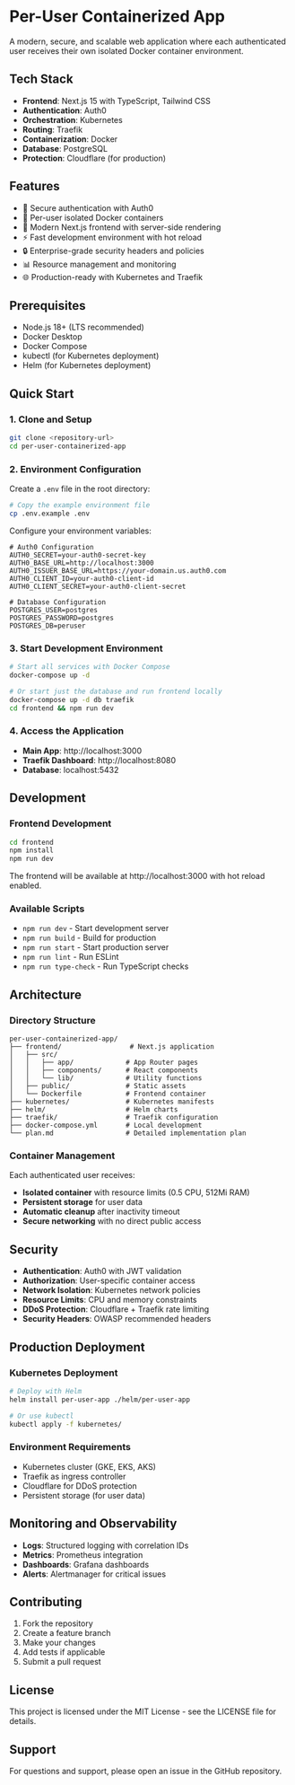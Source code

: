 # Per-User Containerized App

A modern, secure, and scalable web application where each authenticated user receives their own isolated Docker container environment.

## Tech Stack

- **Frontend**: Next.js 15 with TypeScript, Tailwind CSS
- **Authentication**: Auth0
- **Orchestration**: Kubernetes
- **Routing**: Traefik
- **Containerization**: Docker
- **Database**: PostgreSQL
- **Protection**: Cloudflare (for production)

## Features

- 🔐 Secure authentication with Auth0
- 🐳 Per-user isolated Docker containers
- 🚀 Modern Next.js frontend with server-side rendering
- ⚡ Fast development environment with hot reload
- 🔒 Enterprise-grade security headers and policies
- 📊 Resource management and monitoring
- 🌐 Production-ready with Kubernetes and Traefik

## Prerequisites

- Node.js 18+ (LTS recommended)
- Docker Desktop
- Docker Compose
- kubectl (for Kubernetes deployment)
- Helm (for Kubernetes deployment)

## Quick Start

### 1. Clone and Setup

```bash
git clone <repository-url>
cd per-user-containerized-app
```

### 2. Environment Configuration

Create a `.env` file in the root directory:

```bash
# Copy the example environment file
cp .env.example .env
```

Configure your environment variables:

```env
# Auth0 Configuration
AUTH0_SECRET=your-auth0-secret-key
AUTH0_BASE_URL=http://localhost:3000
AUTH0_ISSUER_BASE_URL=https://your-domain.us.auth0.com
AUTH0_CLIENT_ID=your-auth0-client-id
AUTH0_CLIENT_SECRET=your-auth0-client-secret

# Database Configuration
POSTGRES_USER=postgres
POSTGRES_PASSWORD=postgres
POSTGRES_DB=peruser
```

### 3. Start Development Environment

```bash
# Start all services with Docker Compose
docker-compose up -d

# Or start just the database and run frontend locally
docker-compose up -d db traefik
cd frontend && npm run dev
```

### 4. Access the Application

- **Main App**: http://localhost:3000
- **Traefik Dashboard**: http://localhost:8080
- **Database**: localhost:5432

## Development

### Frontend Development

```bash
cd frontend
npm install
npm run dev
```

The frontend will be available at http://localhost:3000 with hot reload enabled.

### Available Scripts

- `npm run dev` - Start development server
- `npm run build` - Build for production
- `npm run start` - Start production server
- `npm run lint` - Run ESLint
- `npm run type-check` - Run TypeScript checks

## Architecture

### Directory Structure

```
per-user-containerized-app/
├── frontend/                 # Next.js application
│   ├── src/
│   │   ├── app/             # App Router pages
│   │   ├── components/      # React components
│   │   └── lib/             # Utility functions
│   ├── public/              # Static assets
│   └── Dockerfile           # Frontend container
├── kubernetes/              # Kubernetes manifests
├── helm/                    # Helm charts
├── traefik/                 # Traefik configuration
├── docker-compose.yml       # Local development
└── plan.md                  # Detailed implementation plan
```

### Container Management

Each authenticated user receives:
- **Isolated container** with resource limits (0.5 CPU, 512Mi RAM)
- **Persistent storage** for user data
- **Automatic cleanup** after inactivity timeout
- **Secure networking** with no direct public access

## Security

- **Authentication**: Auth0 with JWT validation
- **Authorization**: User-specific container access
- **Network Isolation**: Kubernetes network policies
- **Resource Limits**: CPU and memory constraints
- **DDoS Protection**: Cloudflare + Traefik rate limiting
- **Security Headers**: OWASP recommended headers

## Production Deployment

### Kubernetes Deployment

```bash
# Deploy with Helm
helm install per-user-app ./helm/per-user-app

# Or use kubectl
kubectl apply -f kubernetes/
```

### Environment Requirements

- Kubernetes cluster (GKE, EKS, AKS)
- Traefik as ingress controller
- Cloudflare for DDoS protection
- Persistent storage (for user data)

## Monitoring and Observability

- **Logs**: Structured logging with correlation IDs
- **Metrics**: Prometheus integration
- **Dashboards**: Grafana dashboards
- **Alerts**: Alertmanager for critical issues

## Contributing

1. Fork the repository
2. Create a feature branch
3. Make your changes
4. Add tests if applicable
5. Submit a pull request

## License

This project is licensed under the MIT License - see the LICENSE file for details.

## Support

For questions and support, please open an issue in the GitHub repository. 